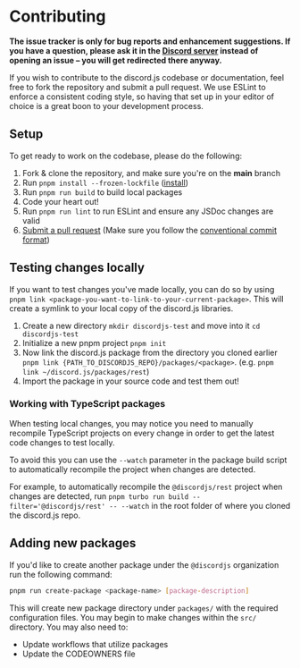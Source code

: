 # Contributing

**The issue tracker is only for bug reports and enhancement suggestions. If you have a question, please ask it in the [Discord server](https://discord.gg/PytnZqWpeQ) instead of opening an issue – you will get redirected there anyway.**

If you wish to contribute to the discord.js codebase or documentation, feel free to fork the repository and submit a
pull request. We use ESLint to enforce a consistent coding style, so having that set up in your editor of choice
is a great boon to your development process.

## Setup

To get ready to work on the codebase, please do the following:

1. Fork & clone the repository, and make sure you're on the **main** branch
2. Run `pnpm install --frozen-lockfile` ([install](https://pnpm.io/installation))
3. Run `pnpm run build` to build local packages
4. Code your heart out!
5. Run `pnpm run lint` to run ESLint and ensure any JSDoc changes are valid
6. [Submit a pull request](https://github.com/sarthakjdev/wapi.js/compare) (Make sure you follow the [conventional commit format](https://github.com/sarthakjdev/wapi.js/blob/main/.github/COMMIT_CONVENTION.md))

## Testing changes locally

If you want to test changes you've made locally, you can do so by using `pnpm link <package-you-want-to-link-to-your-current-package>`. This will create a symlink to your local copy of the discord.js libraries.

1. Create a new directory `mkdir discordjs-test` and move into it `cd discordjs-test`
2. Initialize a new pnpm project `pnpm init`
3. Now link the discord.js package from the directory you cloned earlier `pnpm link {PATH_TO_DISCORDJS_REPO}/packages/<package>`. (e.g. `pnpm link ~/discord.js/packages/rest`)
4. Import the package in your source code and test them out!

### Working with TypeScript packages

When testing local changes, you may notice you need to manually recompile TypeScript projects on every change in order to get the latest code changes to test locally.

To avoid this you can use the `--watch` parameter in the package build script to automatically recompile the project when changes are detected.

For example, to automatically recompile the `@discordjs/rest` project when changes are detected, run `pnpm turbo run build --filter='@discordjs/rest' -- --watch` in the root folder of where you cloned the discord.js repo.

## Adding new packages

If you'd like to create another package under the `@discordjs` organization run the following command:

```sh
pnpm run create-package <package-name> [package-description]
```

This will create new package directory under `packages/` with the required configuration files. You may begin
to make changes within the `src/` directory. You may also need to:

- Update workflows that utilize packages
- Update the CODEOWNERS file
